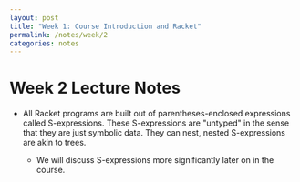 ```yaml
---
layout: post
title: "Week 1: Course Introduction and Racket"
permalink: /notes/week/2
categories: notes
---
```


# Week 2 Lecture Notes

- All Racket programs are built out of parentheses-enclosed
  expressions called S-expressions. These S-expressions are "untyped"
  in the sense that they are just symbolic data. They can nest, nested
  S-expressions are akin to trees. 

  + We will discuss S-expressions more significantly later on in the
    course.
